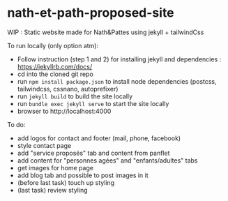 # nath-et-path-proposed-site
WIP : Static website made for Nath&amp;Pattes using jekyll + tailwindCss 

To run locally (only option atm):

* Follow instruction (step 1 and 2) for installing jekyll and dependencies : https://jekyllrb.com/docs/
* cd into the cloned git repo
* run `npm install package.json` to install node dependencies (postcss, tailwindcss, cssnano, autoprefixer)
* run `jekyll build` to build the site locally
* run `bundle exec jekyll serve` to start the site locally
* browser to http://localhost:4000


To do:

* add logos for contact and footer (mail, phone, facebook)
* style contact page
* add "service proposés" tab and content from panflet
* add content for "personnes agées" and "enfants/adultes" tabs
* get images for home page
* add blog tab and possible to post images in it
* (before last task) touch up styling
* (last task) review styling



